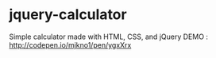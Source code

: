 # jquery-calculator
Simple calculator made with HTML, CSS, and jQuery
DEMO : http://codepen.io/mjkno1/pen/ygxXrx
